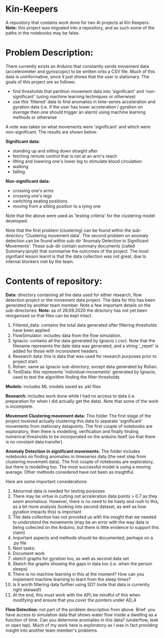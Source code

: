 # Kin-Keepers

A repository that contains work done for two AI projects at Kin Keepers.
**Note:** this project was migrated into a repository, and as such some of the paths in the notebooks may be false.

# Problem Description:

There currently exists an Arduino that constantly sends movement data (accelerometer and gyroscopic) to be written onto a CSV file. Much of this data is uninformative, since it just shows that the user is stationary.
The goals of this project are as follows:
- find thresholds that partition movement data into 'significant' and 'non-significant' (using machine learning techniques or otherwise)
- use this 'filtered' data to find anomalies in time-series acceleration and gyration data (i.e. if the user has lower acceleration / gyration *on average* then one should trigger an alarm) using machine learning methods or otherwise

A vote was taken on what movements were 'significant' and which were non-significant. The results are shown below:

**Significant data:**
- standing up and sitting down straight after
- fetching remote control that is not at an arm's reach
- lifting and lowering one's lower leg to stimulate blood circulation
- walking
- falling

**Non-significant data:**
- crossing one's arms
- crossing one's legs
- switching seating positions
- moving from a sitting position to a lying one

Note that the above were used as 'testing criteria' for the clustering model developed.

Note that the first problem (clustering) can be found within the sub-directory 'Clustering movement data'.
The second problem on anomaly detection can be found within sub-dir 'Anomaly Detection in Significant Movements'.
These sub-dir contain summary documents (called Summary.ipnyb) that summarise the outcomes of the project.
The most signifiant lesson learnt is that the data collection was not great, due to internal blockers met by the team.

# Contents of repository:

**Data:** directory containing all the data used for either research, flow detection project or the movement data project. The data for this has been generated by another team member. Note a few important details on the sub-directories: **Note:** as of 26.09.2020 the directory has not yet been reorganised so that files can be kept intact.

1. Filtered_data: contains the total data generated after filtering thresholds have been applied
2. FlowSimulator: includes data from the flow simulation.
3. Ignacio: contains all the data generated by Ignacio (.csv). Note that the filename represents the date data was generated, and a string '\_repet' is added for those with inconsistent headers.
4. Research data: this is data that was used for research purposes prior to project start.
5. Rohan: same as Ignacio sub-directory, except data generated by Rohan.
6. TestData: this represents 'individual-movements' generated by Ignacio, used to test the algorithm finding the filter thresholds


**Models:** includes ML models saved as .pkl files

**Research:** includes work done while I had no access to data (i.e. preparation for when I did actually get the data). Note that some of the work is incomplete.

**Movement Clustering movement data:** This folder The first stage of the project involved actually clustering this data to separate 'significant' movements from stationary datapoints. The first couple of notebooks are exploratory, then there is modelling, verification and finally finding numerical thresholds to be incorporated on the arduino itself (so that there is no constant data transfer).

**Anomaly Detection in significant movements:** The folder includes notebooks on finding anomalies in timeseries data (the next step from clustering movement data). The first couple of notebooks are exploratory, but there is modelling too. The most successful model is using a moving average. Other methods considered have not been as insightful.

Here are some important considerations:
1. Abnormal data is needed for testing purposes
2. There may be virtue in cutting out acceleration data points > 0.7 as they *seem* anomalous. However, there is no need to be hasty and rush to this, as a bit more analysis (looking into second dataset, as well as how gyration impacts this) is important
3. The data collection has not provided us with the insight that we needed to *understand* the movements (may be an error with the way data is being collected on the Arduino, but there is little evidence to support this claim)
4. Important aspects and methods should be documented, perhaps on a .py file
5. Next tasks:
  1. Document work
  2. sketch graphs for gyration too, as well as second data set
  3. Sketch the graphs showing the gaps in data too (i.e. when the person sleeps)
  4. There is no machine learning in this at the moment? How can you implement machine learning to learn from the sleep times?
  5. Is it worth filtering data further using SD? (note that data is currently right skewed!)
  6. At the end, this must work with the API; be mindful of this when modifying and ensure that you cover the pointers under AD_4

**Flow Detection:** not part of the problem description from above. Brief: you have access to simulation data that shows water flow inside a dwelling as a function of time. Can you determine anomalies in this data? (underflow, leak or open tap). Much of my work here is exploratory as I was in fact providing insight into another team member's problems.
